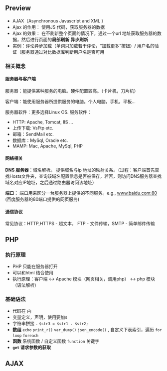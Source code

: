 
## Preview 
- AJAX（Asynchronous Javascript and XML ）
- Ajax 的作用： 使用JS 代码，获取服务器的数据
- Ajax 的效果： 在不刷新整个页面的情况下，通过一个url 地址获取服务器的数据，然后进行页面的**局部刷新** **异步刷新**
- 实例：评论异步加载（单词只加载若干评论，“加载更多”按钮）/ 用户名的验证（服务器通过对比数据库判断用户名是否可用

### 相关概念
#### 服务器与客户端

服务器：能提供某种服务的电脑。硬件配置较高。（卡片机，刀片机）

客户端：能使用服务器所提供服务的电脑。个人电脑，手机，平板... 

服务器软件：更多选择Linux OS. 服务软件：
- HTTP: Apache, Tomcat, IIS ...
- 上传下载: VsFtp etc. 
- 邮箱：SendMail etc. 
- 数据库：MySql, Oracle etc. 
- MAMP: Mac, Apache, MySql, PHP 

#### 网络相关
**DNS 服务器**：域名解析。 提供域名与ip 地址的映射关系。（过程：客户端首先查找Hosts文件夹，查询该域名配置信息是否被保存，若否，则访问DNS服务器查找域名对应IP地址，之后通过路由器访问该地址）

**端口：** 端口用来区分一台服务器上提供的不同服务。e.g., www.baidu.com:80 (百度服务器的80端口提供的网页服务) 

#### 通信协议
 常见协议：HTTP,HTTPS - 超文本， FTP - 文件传输，SMTP - 简单邮件传输

## PHP 

### 执行原理
- PHP 只能在服务器打开
- 可以和html 结合使用
- 执行原理：客户端   <->   Apache 模块（网页相关，调用php） <->  php 模块（语法解析）

### 基础语法
- 代码在<?php ... ?> 内
- 变量定义，声明，使用要加`$`
- 字符串拼接 `.` `$str3 = $str1 . $str2; `
- **数组** `echo` `print_r()` `var_dump()` `json_encode()` , 自定义下表索引，遍历 `for loop` `foreach`
- **函数** 系统函数 / 自定义函数 `function` 关键字 
- **`get` 请求参数的获取** 

## AJAX 

<!--stackedit_data:
eyJoaXN0b3J5IjpbLTEyNzUzMzUwODYsLTEzNjUwMzc1MzEsLT
IwMDkxMjAxOTIsLTcwNDM3ODYwNSwxNDQ3ODA5NDgwLDg3MTk4
OTQ2OSwtMTI2NzEyNDUyNCwtMTYxNTI1NTAwOCw0MjkzNDAwOT
YsLTEwMTMxMzU0MjEsMzM0MTU1MzkzLC0xMzk0MjIzMzQxLC0x
NzEwNTAwOTUzLC0xNzEwNTAwOTUzLDE5MTU3NjI4NjEsMTQ5OD
kxMDU3NywtMTY0OTc1NjYwOCwtMzE0OTQ3MDIsNjgxNzY4MTg1
LDE1MDk5MDI0NThdfQ==
-->